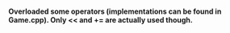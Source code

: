 #### Overloaded some operators (implementations can be found in Game.cpp). Only << and += are actually used though.